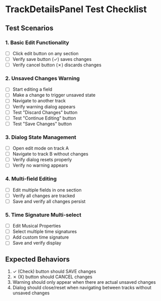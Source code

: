 # TrackDetailsPanel Test Checklist

## Test Scenarios

### 1. Basic Edit Functionality
- [ ] Click edit button on any section
- [ ] Verify save button (✓) saves changes
- [ ] Verify cancel button (✗) discards changes

### 2. Unsaved Changes Warning
- [ ] Start editing a field
- [ ] Make a change to trigger unsaved state
- [ ] Navigate to another track
- [ ] Verify warning dialog appears
- [ ] Test "Discard Changes" button
- [ ] Test "Continue Editing" button
- [ ] Test "Save Changes" button

### 3. Dialog State Management
- [ ] Open edit mode on track A
- [ ] Navigate to track B without changes
- [ ] Verify dialog resets properly
- [ ] Verify no warning appears

### 4. Multi-field Editing
- [ ] Edit multiple fields in one section
- [ ] Verify all changes are tracked
- [ ] Save and verify all changes persist

### 5. Time Signature Multi-select
- [ ] Edit Musical Properties
- [ ] Select multiple time signatures
- [ ] Add custom time signature
- [ ] Save and verify display

## Expected Behaviors
1. ✓ (Check) button should SAVE changes
2. ✗ (X) button should CANCEL changes
3. Warning should only appear when there are actual unsaved changes
4. Dialog should close/reset when navigating between tracks without unsaved changes